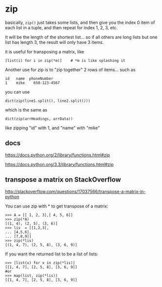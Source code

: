 # zip

basically, `zip()` just takes some lists, and then give you the index 0 item of each list in
a tuple, and then repeat for index 1, 2, 3, etc.

It will be the length of the shortest list... so if all others are long lists but one list has length 3, the result will only have 3 items.

it is useful for transposing a matrix, like

    [list(i) for i in zip(*m)]    # *m is like splashing it

Another use for zip is to "zip together" 2 rows of items... such as

    id   name  phoneNumber
    1    mike    650-123-4567

you can use

    dict(zip(line1.split(), line2.split()))

which is the same as

    dict(zip(arrHeadings, arrData))

like zipping "id" with 1, and "name" with "mike"

## docs

https://docs.python.org/2/library/functions.html#zip

https://docs.python.org/3.3/library/functions.html#zip


## transpose a matrix on StackOverflow

http://stackoverflow.com/questions/17037566/transpose-a-matrix-in-python


You can use zip with * to get transpose of a matrix:

    >>> A = [[ 1, 2, 3],[ 4, 5, 6]]
    >>> zip(*A)
    [(1, 4), (2, 5), (3, 6)]
    >>> lis  = [[1,2,3],
    ... [4,5,6],
    ... [7,8,9]]
    >>> zip(*lis)
    [(1, 4, 7), (2, 5, 8), (3, 6, 9)]

If you want the returned list to be a list of lists:

    >>> [list(x) for x in zip(*lis)]
    [[1, 4, 7], [2, 5, 8], [3, 6, 9]]
    #or
    >>> map(list, zip(*lis))
    [[1, 4, 7], [2, 5, 8], [3, 6, 9]]
